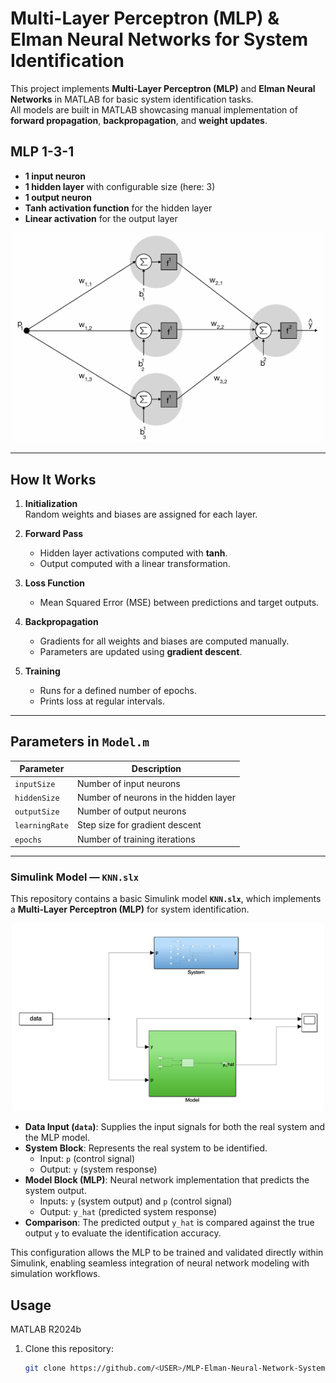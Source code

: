 # Multi-Layer Perceptron (MLP) & Elman Neural Networks for System Identification

This project implements **Multi-Layer Perceptron (MLP)** and **Elman Neural Networks** in MATLAB for basic system identification tasks.  
All models are built in MATLAB showcasing manual implementation of **forward propagation**, **backpropagation**, and **weight updates**.


## MLP 1-3-1

- **1 input neuron**
- **1 hidden layer** with configurable size (here: 3)
- **1 output neuron**
- **Tanh activation function** for the hidden layer
- **Linear activation** for the output layer

<p align="center">
  <img src="Illustration/MLP131.png" alt="MLP Architecture" width="500"/>
</p>

---

## How It Works

1. **Initialization**  
   Random weights and biases are assigned for each layer.

2. **Forward Pass**  
   - Hidden layer activations computed with **tanh**.  
   - Output computed with a linear transformation.

3. **Loss Function**  
   - Mean Squared Error (MSE) between predictions and target outputs.

4. **Backpropagation**  
   - Gradients for all weights and biases are computed manually.  
   - Parameters are updated using **gradient descent**.

5. **Training**  
   - Runs for a defined number of epochs.  
   - Prints loss at regular intervals.

---

## Parameters in `Model.m`

| Parameter        | Description                                  |
|------------------|----------------------------------------------|
| `inputSize`      | Number of input neurons                      |
| `hiddenSize`     | Number of neurons in the hidden layer         |
| `outputSize`     | Number of output neurons                      |
| `learningRate`   | Step size for gradient descent                |
| `epochs`         | Number of training iterations                 |

---

### Simulink Model — `KNN.slx`

This repository contains a basic Simulink model **`KNN.slx`**, which implements a **Multi-Layer Perceptron (MLP)** for system identification.

<p align="center">
  <img src="Illustration/Simulink.png" alt="MLP Architecture" width="500"/>
</p>

- **Data Input (`data`)**: Supplies the input signals for both the real system and the MLP model.
- **System Block**: Represents the real system to be identified.  
  - Input: `p` (control signal)  
  - Output: `y` (system response)
- **Model Block (MLP)**: Neural network implementation that predicts the system output.  
  - Inputs: `y` (system output) and `p` (control signal)  
  - Output: `y_hat` (predicted system response)
- **Comparison**: The predicted output `y_hat` is compared against the true output `y` to evaluate the identification accuracy.

This configuration allows the MLP to be trained and validated directly within Simulink, enabling seamless integration of neural network modeling with simulation workflows.

## Usage

MATLAB R2024b

1. Clone this repository:
   ```bash
   git clone https://github.com/<USER>/MLP-Elman-Neural-Network-System-Identification.git
   ```

